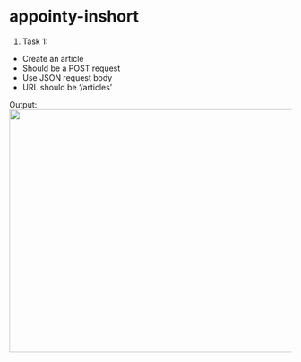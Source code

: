 # appointy-inshort


1. Task 1:
  * Create an article
  * Should be a POST request
  * Use JSON request body
  * URL should be ‘/articles’

Output:
<img src="SS/Endpoint-Article-get" data-canonical-src="SS/Endpoint-Article-get" width="674" height="434" />
